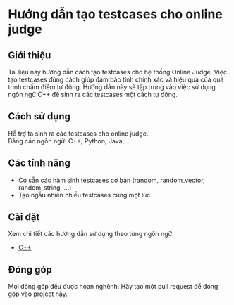 # Hướng dẫn tạo testcases cho online judge

## Giới thiệu

Tài liệu này hướng dẫn cách tạo testcases cho hệ thống Online Judge. Việc tạo testcases đúng cách giúp đảm bảo tính chính xác và hiệu quả của quá trình chấm điểm tự động. Hướng dẫn này sẽ tập trung vào việc sử dụng ngôn ngữ C++ để sinh ra các testcases một cách tự động.

## Cách sử dụng

Hỗ trợ ta sinh ra các testcases cho online judge.<br>
Bằng các ngôn ngữ: C++, Python, Java, ...

## Các tính năng

- Có sẵn các hàm sinh testcases cơ bản (random, random_vector, random_string, ...)
- Tạo ngẫu nhiên nhiều testcases cùng một lúc

## Cài đặt

Xem chi tiết các hướng dẫn sử dụng theo từng ngôn ngữ:
- [C++](c-plus-plus/README.md)

## Đóng góp

Mọi đóng góp đều được hoan nghênh. Hãy tạo một pull request để đóng góp vào project này.
